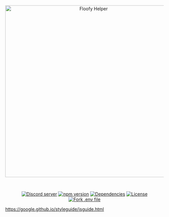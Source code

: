 <div align="center">
  <br />
  <p>
    <a href="https://www.discord.gg/FloofyDen"><img src="https://cdn.discordapp.com/attachments/1008733713217101996/1008734023297802392/Floofy_Helper.png?size=4096" width="546" alt="Floofy Helper" /></a>
  </p>
  <br />
  <p>
    <a href="https://discord.gg/FloofyDen"><img src="https://img.shields.io/discord/943404593105231882?color=5865F2&logo=discord&logoColor=white" alt="Discord server" /></a>
    <a href="https://github.com/floofyHelper/floofyHelper/blob/master/app/package.json"><img src="https://img.shields.io/github/package-json/v/floofyHelper/floofyHelper" alt="npm version" /></a>
    <a href="https://libraries.io/github/floofyHelper/floofyHelper"><img src="https://img.shields.io/librariesio/github/floofyHelper/floofyHelper" alt="Dependencies" /></a>
    <a href="https://github.com/floofyHelper/floofyHelper/blob/main/LICENSE"><img src="https://img.shields.io/github/license/floofyHelper/floofyHelper" alt="License" /></a>
    <a href="https://vault.dotenv.org/project/vlt_d000d25efc54c2f1faf841dd51ab9de02cb1c5e8c51793e6518f33ff91f2f99d/example"><img src="https://badge.dotenv.org/fork.svg?r=1" alt="Fork .env file" />
</a>
  </p>
</div>

<https://google.github.io/styleguide/jsguide.html>
